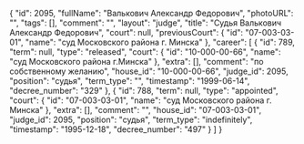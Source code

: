 {
    "id": 2095,
    "fullName": "Валькович Александр Федорович",
    "photoURL": "",
    "tags": [],
    "comment": "",
    "layout": "judge",
    "title": "Судья Валькович Александр Федорович",
    "court": null,
    "previousCourt": {
        "id": "07-003-03-01",
        "name": "суд Московского района г. Минска"
    },
    "career": [
        {
            "id": 789,
            "term": null,
            "type": "released",
            "court": {
                "id": "10-000-00-66",
                "name": "суд Московского района г.Минска"
            },
            "extra": [],
            "comment": "по собственному желанию",
            "house_id": "10-000-00-66",
            "judge_id": 2095,
            "position": "судья",
            "term_type": "",
            "timestamp": "1999-06-14",
            "decree_number": "329"
        },
        {
            "id": 788,
            "term": null,
            "type": "appointed",
            "court": {
                "id": "07-003-03-01",
                "name": "суд Московского района г. Минска"
            },
            "extra": [],
            "comment": "",
            "house_id": "07-003-03-01",
            "judge_id": 2095,
            "position": "судья",
            "term_type": "indefinitely",
            "timestamp": "1995-12-18",
            "decree_number": "497"
        }
    ]
}